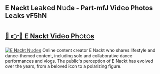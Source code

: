 ## E Nackt Le𝚊k𝚎d N𝚞𝚍e - Part-mfJ Vid𝚎o Photos Le𝚊ks vF5hN

# <h2><a href="http://fb4uij.evod.top/?m=E+Nackt">🔗 👉🔴 E Nackt Vid𝚎o Ph𝚘t𝚘s</a></h2>

[![E Nackt N𝚞d𝚎s](https://i.imgur.com/8V9OHl7.gif)](http://fb4uij.evod.top/?m=E+Nackt)
Online content creator E Nackt who shares lifestyle and dance-themed content, including solo and collaborative dance performances and vlogs. The public's perception of E Nackt has evolved over the years, from a beloved icon to a polarizing figure. 
